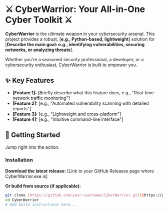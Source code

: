 # ⚔️ CyberWarrior: Your All-in-One Cyber Toolkit ⚔️

**CyberWarrior** is the ultimate weapon in your cybersecurity arsenal. This project provides a robust, [**e.g., Python-based, lightweight**] solution for [**Describe the main goal: e.g., identifying vulnerabilities, securing networks, or analyzing threats**].

Whether you're a seasoned security professional, a developer, or a cybersecurity enthusiast, CyberWarrior is built to empower you.

## ✨ Key Features

* **[Feature 1]:** [Briefly describe what this feature does, e.g., "Real-time network traffic monitoring"]
* **[Feature 2]:** [e.g., "Automated vulnerability scanning with detailed reports"]
* **[Feature 3]:** [e.g., "Lightweight and cross-platform"]
* **[Feature 4]:** [e.g., "Intuitive command-line interface"]

## 🚀 Getting Started

Jump right into the action.

### Installation

**Download the latest release:**
[Link to your GitHub Releases page where CyberWarrior.exe is]

**Or build from source (if applicable):**
```bash
git clone [https://github.com/your-username/CyberWarrior.git](https://github.com/your-username/CyberWarrior.git)
cd CyberWarrior
# Add build instructions here...
